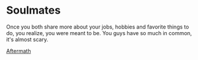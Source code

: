 # Soulmates
Once you both share more about your jobs, hobbies and favorite things to do, you realize, you were meant to be. You guys have so much in common, it's almost scary.

[Aftermath](Aftermath.md)
